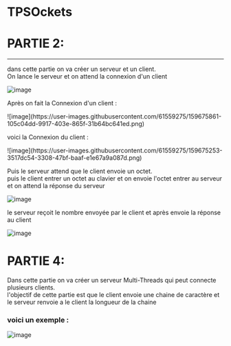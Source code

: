 # TPSOckets

<h1> PARTIE 2: </h1>
<hr>
<p> dans cette partie on va créer un serveur et un client.<br>
On lance le serveur et on attend la connexion d'un client </p>

![image](https://user-images.githubusercontent.com/61559275/159674985-f3d31a81-78a7-4fc4-afaa-dde858de1702.png)

<p> Après on fait la Connexion d'un client : </p>
![image](https://user-images.githubusercontent.com/61559275/159675861-105c04dd-9917-403e-865f-31b64bc641ed.png)

<p> voici la Connexion du client : </p>
![image](https://user-images.githubusercontent.com/61559275/159675253-3517dc54-3308-47bf-baaf-e1e67a9a087d.png)

<p> Puis le serveur attend que le client envoie un octet.<br>
puis le client entrer un octet au clavier et on envoie l'octet entrer au serveur et on attend la réponse du serveur </p>

![image](https://user-images.githubusercontent.com/61559275/159677088-e19b51ec-175e-4fdf-b60d-295a5da251fe.png)

<p> le serveur reçoit le nombre envoyée par le client et après envoie la réponse au client </p>

![image](https://user-images.githubusercontent.com/61559275/159676923-4949901c-76a7-400b-9c8d-850431988a3d.png)


<h1> PARTIE 4: </h1>

<p> Dans cette partie on va créer un serveur Multi-Threads qui peut connecte plusieurs clients.<br>
l'objectif de cette partie est que le client envoie une chaine de caractère et le serveur renvoie a le client la longueur de la chaine </p>
<h3> voici un exemple : </h3>
 
![image](https://user-images.githubusercontent.com/61559275/159786349-71e684e0-1e26-4bc5-b0e6-f3d0d27e8952.png)

 
